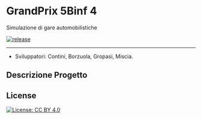 # GrandPrix 5Binf 4
Simulazione di gare automobilistiche

[![release](https://img.shields.io/badge/versione-1.0-green.svg?style=round-square)]()

-----------
- Sviluppatori: Contini, Borzuola, Gropasi, Miscia.

Descrizione Progetto
--------


License
-------

[![License: CC BY 4.0](https://licensebuttons.net/l/by/4.0/80x15.png)](http://creativecommons.org/licenses/by/4.0/)
